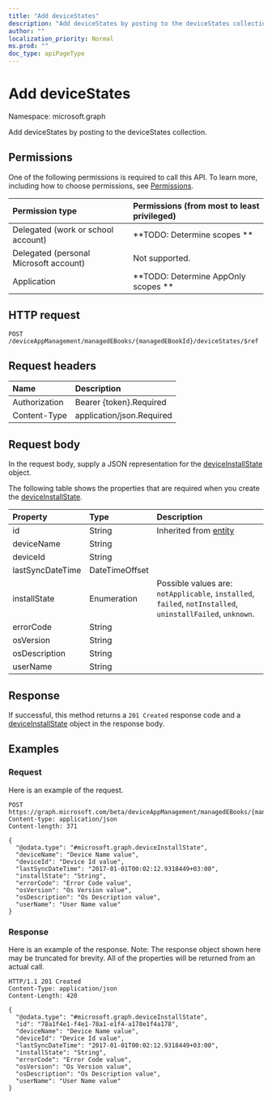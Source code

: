 ```yaml
---
title: "Add deviceStates"
description: "Add deviceStates by posting to the deviceStates collection."
author: ""
localization_priority: Normal
ms.prod: ""
doc_type: apiPageType
---
```


# Add deviceStates

Namespace: microsoft.graph

Add deviceStates by posting to the deviceStates collection.

## Permissions
One of the following permissions is required to call this API. To learn more, including how to choose permissions, see [Permissions](/concepts/permissions-reference.md).

|Permission type|Permissions (from most to least privileged)|
|:---|:---|
|Delegated (work or school account)|**TODO: Determine scopes **|
|Delegated (personal Microsoft account)|Not supported.|
|Application|**TODO: Determine AppOnly scopes **|

## HTTP request
<!-- {
  "blockType": "ignored"
}
-->
``` http
POST /deviceAppManagement/managedEBooks/{managedEBookId}/deviceStates/$ref
```

## Request headers
|Name|Description|
|:---|:---|
|Authorization|Bearer {token}.Required|
|Content-Type|application/json.Required|

## Request body
In the request body, supply a JSON representation for the [deviceInstallState](../resources/deviceinstallstate.md) object.

The following table shows the properties that are required when you create the [deviceInstallState](../resources/deviceinstallstate.md).

|Property|Type|Description|
|:---|:---|:---|
|id|String| Inherited from [entity](../resources/entity.md)|
|deviceName|String||
|deviceId|String||
|lastSyncDateTime|DateTimeOffset||
|installState|Enumeration| Possible values are: `notApplicable`, `installed`, `failed`, `notInstalled`, `uninstallFailed`, `unknown`.|
|errorCode|String||
|osVersion|String||
|osDescription|String||
|userName|String||



## Response
If successful, this method returns a `201 Created` response code and a [deviceInstallState](../resources/deviceinstallstate.md) object in the response body.

## Examples

### Request
Here is an example of the request.
<!-- {
  "blockType": "request",
  "name": "create_deviceinstallstate_from_"
}
-->
``` http
POST https://graph.microsoft.com/beta/deviceAppManagement/managedEBooks/{managedEBookId}/deviceStates
Content-type: application/json
Content-length: 371

{
  "@odata.type": "#microsoft.graph.deviceInstallState",
  "deviceName": "Device Name value",
  "deviceId": "Device Id value",
  "lastSyncDateTime": "2017-01-01T00:02:12.9318449+03:00",
  "installState": "String",
  "errorCode": "Error Code value",
  "osVersion": "Os Version value",
  "osDescription": "Os Description value",
  "userName": "User Name value"
}
```

### Response
Here is an example of the response. Note: The response object shown here may be truncated for brevity. All of the properties will be returned from an actual call.
<!-- {
  "blockType": "response",
  "truncated": true,
  "@odata.type": "microsoft.graph.deviceinstallstate"
}
-->
``` http
HTTP/1.1 201 Created
Content-Type: application/json
Content-Length: 420

{
  "@odata.type": "#microsoft.graph.deviceInstallState",
  "id": "78a1f4e1-f4e1-78a1-e1f4-a178e1f4a178",
  "deviceName": "Device Name value",
  "deviceId": "Device Id value",
  "lastSyncDateTime": "2017-01-01T00:02:12.9318449+03:00",
  "installState": "String",
  "errorCode": "Error Code value",
  "osVersion": "Os Version value",
  "osDescription": "Os Description value",
  "userName": "User Name value"
}
```

